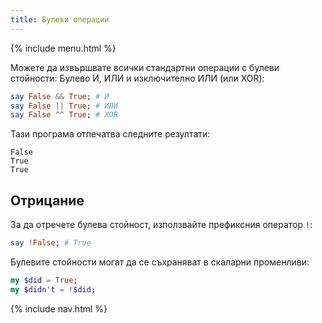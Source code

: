 ```yaml
---
title: Булеви операции
---
```


{% include menu.html %}

Можете да извършвате всички стандартни операции с булеви стойности: Булево И, ИЛИ и изключително ИЛИ (или XOR):

```raku
say False && True; # И
say False || True; # ИЛИ
say False ^^ True; # XOR
```

Тази програма отпечатва следните резултати:

    False
    True
    True

## Отрицание

За да отречете булева стойност, използвайте префиксния оператор `!`:

```raku
say !False; # True
```

Булевите стойности могат да се съхраняват в скаларни променливи:

```raku
my $did = True;
my $didn't = !$did;
```

{% include nav.html %}